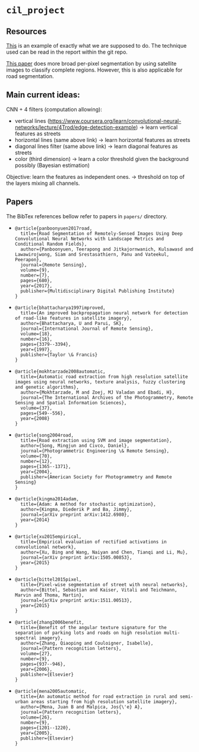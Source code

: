 # `cil_project`

## Resources
[This](https://github.com/dariopavllo/road-segmentation) is an example of exactly what we are supposed to do. The technique used can be read in the report within the git repo.

[This paper](http://www.mdpi.com/2072-4292/8/4/329/html) does more broad per-pixel segmentation by using satellite images to classify complete regions. However, this is also applicable for road segmentation.

## Main current ideas:

CNN + 4 filters (computation allowing): 

- vertical lines (https://www.coursera.org/learn/convolutional-neural-networks/lecture/4Trod/edge-detection-example) -> learn vertical features as streets
- horizontal lines (same above link) -> learn horizontal features as streets
- diagonal lines filter (same above link) -> learn diagonal features as streets
- color (third dimension) -> learn a color threshold given the background possibly (Bayesian estimation)


Objective: learn the features as independent ones.
->  threshold on top of the layers mixing all channels. 


## Papers
The BibTex references bellow refer to papers in `papers/` directory.

- ```
  @article{panboonyuen2017road,
    title={Road Segmentation of Remotely-Sensed Images Using Deep Convolutional Neural Networks with Landscape Metrics and Conditional Random Fields},
    author={Panboonyuen, Teerapong and Jitkajornwanich, Kulsawasd and Lawawirojwong, Siam and Srestasathiern, Panu and Vateekul, Peerapon},
    journal={Remote Sensing},
    volume={9},
    number={7},
    pages={680},
    year={2017},
    publisher={Multidisciplinary Digital Publishing Institute}
  }
  ```
- ```
  @article{bhattacharya1997improved,
    title={An improved backpropagation neural network for detection of road-like features in satellite imagery},
    author={Bhattacharya, U and Parui, SK},
    journal={International Journal of Remote Sensing},
    volume={18},
    number={16},
    pages={3379--3394},
    year={1997},
    publisher={Taylor \& Francis}
  }
  ```
- ```
  @article{mokhtarzade2008automatic,
    title={Automatic road extraction from high resolution satellite images using neural networks, texture analysis, fuzzy clustering   and genetic algorithms},
    author={Mokhtarzade, M and Zoej, MJ Valadan and Ebadi, H},
    journal={The International Archives of the Photogrammetry, Remote Sensing and Spatial Information Sciences},
    volume={37},
    pages={549--556},
    year={2008}
  }
  ```
- ```
  @article{song2004road,
    title={Road extraction using SVM and image segmentation},
    author={Song, Mingjun and Civco, Daniel},
    journal={Photogrammetric Engineering \& Remote Sensing},
    volume={70},
    number={12},
    pages={1365--1371},
    year={2004},
    publisher={American Society for Photogrammetry and Remote Sensing}
  }
  ```
- ```
  @article{kingma2014adam,
    title={Adam: A method for stochastic optimization},
    author={Kingma, Diederik P and Ba, Jimmy},
    journal={arXiv preprint arXiv:1412.6980},
    year={2014}
  }
  ```
- ```
  @article{xu2015empirical,
    title={Empirical evaluation of rectified activations in convolutional network},
    author={Xu, Bing and Wang, Naiyan and Chen, Tianqi and Li, Mu},
    journal={arXiv preprint arXiv:1505.00853},
    year={2015}
  }
  ```
- ```
  @article{bittel2015pixel,
    title={Pixel-wise segmentation of street with neural networks},
    author={Bittel, Sebastian and Kaiser, Vitali and Teichmann, Marvin and Thoma, Martin},
    journal={arXiv preprint arXiv:1511.00513},
    year={2015}
  }
  ```
- ```
  @article{zhang2006benefit,
    title={Benefit of the angular texture signature for the separation of parking lots and roads on high resolution multi-spectral imagery},
    author={Zhang, Qiaoping and Couloigner, Isabelle},
    journal={Pattern recognition letters},
    volume={27},
    number={9},
    pages={937--946},
    year={2006},
    publisher={Elsevier}
  }
  ```
- ```
  @article{mena2005automatic,
    title={An automatic method for road extraction in rural and semi-urban areas starting from high resolution satellite imagery},
    author={Mena, Juan B and Malpica, Jos{\'e} A},
    journal={Pattern recognition letters},
    volume={26},
    number={9},
    pages={1201--1220},
    year={2005},
    publisher={Elsevier}
  }
  ```

